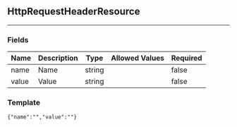## HttpRequestHeaderResource
---
### Fields
| Name | Description | Type | Allowed Values | Required |
| ---- | ----------- | ---- | -------------- | -------- |
| name | Name | string |  | false |
| value | Value | string |  | false |
### Template
```
{"name":"","value":""}
```

